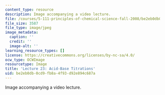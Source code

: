 ```yaml
---
content_type: resource
description: Image accompanying a video lecture.
file: /courses/5-111-principles-of-chemical-science-fall-2008/be2eb0db0cd9fb8a4f93d92e894c687a_23.jpg
file_size: 3587
file_type: image/jpeg
image_metadata:
  caption: ''
  credit: ''
  image-alt: ''
learning_resource_types: []
license: https://creativecommons.org/licenses/by-nc-sa/4.0/
ocw_type: OCWImage
resourcetype: Image
title: 'Lecture 23: Acid-Base Titrations'
uid: be2eb0db-0cd9-fb8a-4f93-d92e894c687a
---
```

Image accompanying a video lecture.